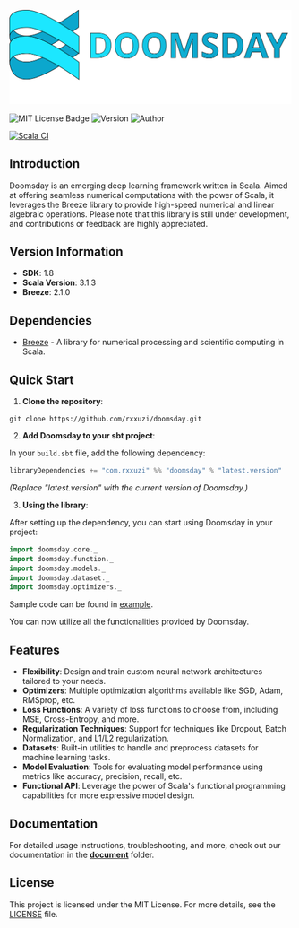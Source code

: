 <p align="center"><a href=".docs/pics/DOOMSDAY.svg" target="_blank" rel="noopener noreferrer"><img src=".docs/pics/DOOMSDAY.svg" alt="Doomsday logo"></a></p>


![MIT License Badge](https://img.shields.io/badge/license-MIT-green)
![Version](https://img.shields.io/badge/version-alpha-blue)
![Author](https://img.shields.io/badge/author-rxxuzi-70f)

[![Scala CI](https://github.com/rxxuzi/doomsday/actions/workflows/scala.yml/badge.svg)](https://github.com/rxxuzi/doomsday/actions/workflows/scala.yml)


## Introduction

Doomsday is an emerging deep learning framework written in Scala.
Aimed at offering seamless numerical computations with the power of Scala, 
it leverages the Breeze library to provide high-speed numerical and linear algebraic operations. 
Please note that this library is still under development, and contributions or feedback are highly appreciated.

## Version Information

- **SDK**: 1.8
- **Scala Version**: 3.1.3
- **Breeze**: 2.1.0

## Dependencies

- [Breeze](https://github.com/scalanlp/breeze) - A library for numerical processing and scientific computing in Scala.

## Quick Start

1. **Clone the repository**:

```shell
git clone https://github.com/rxxuzi/doomsday.git
```

2. **Add Doomsday to your sbt project**:

In your `build.sbt` file, add the following dependency:

~~~sbt
libraryDependencies += "com.rxxuzi" %% "doomsday" % "latest.version"
~~~

*(Replace "latest.version" with the current version of Doomsday.)*

3. **Using the library**:

After setting up the dependency, you can start using Doomsday in your project:

~~~scala
import doomsday.core._
import doomsday.function._
import doomsday.models._
import doomsday.dataset._
import doomsday.optimizers._
~~~

Sample code can be found in [example](.docs/examples).

You can now utilize all the functionalities provided by Doomsday.


## Features

- **Flexibility**: Design and train custom neural network architectures tailored to your needs.
- **Optimizers**: Multiple optimization algorithms available like SGD, Adam, RMSprop, etc.
- **Loss Functions**: A variety of loss functions to choose from, including MSE, Cross-Entropy, and more.
- **Regularization Techniques**: Support for techniques like Dropout, Batch Normalization, and L1/L2 regularization.
- **Datasets**: Built-in utilities to handle and preprocess datasets for machine learning tasks.
- **Model Evaluation**: Tools for evaluating model performance using metrics like accuracy, precision, recall, etc.
- **Functional API**: Leverage the power of Scala's functional programming capabilities for more expressive model design.

## Documentation

For detailed usage instructions, troubleshooting, and more, check out our documentation in the **[document](.docs)** folder.

## License

This project is licensed under the MIT License. For more details, see the [LICENSE](LICENSE) file.

